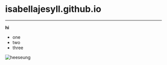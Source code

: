 # isabellajesyll.github.io
---
**hi**
- one
- two
- three

![heeseung](https://encrypted-tbn0.gstatic.com/images?q=tbn:ANd9GcRzyyhxoid0FfC0PrjZD6U3Xph6KGUFE-YULQ&usqp=CAU)

